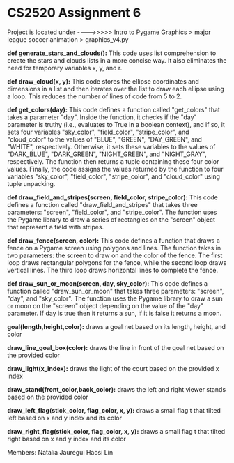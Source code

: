 # CS2520 Assignment 6
Project is located under ---->>>>> Intro to Pygame Graphics > major league soccer animation > graphics_v4.py

__def generate_stars_and_clouds():__
  This code uses list comprehension to create the stars and clouds lists in a more concise way. It also eliminates the need for temporary variables x, y, and r.

__def draw_cloud(x, y):__
  This code stores the ellipse coordinates and dimensions in a list and then iterates over the list to draw each ellipse using a loop. This reduces the number of lines of code from 5 to 2.
 
 __def get_colors(day):__
 	This code defines a function called "get_colors" that takes a parameter "day". Inside the function, it checks if the "day" parameter is truthy (i.e., evaluates to True in a boolean context), and if so, it sets four variables "sky_color", "field_color", "stripe_color", and "cloud_color" to the values of "BLUE", "GREEN", "DAY_GREEN", and "WHITE", respectively. Otherwise, it sets these variables to the values of "DARK_BLUE", "DARK_GREEN", "NIGHT_GREEN", and "NIGHT_GRAY", respectively.
The function then returns a tuple containing these four color values. Finally, the code assigns the values returned by the function to four variables "sky_color", "field_color", "stripe_color", and "cloud_color" using tuple unpacking.
 
__def draw_field_and_stripes(screen, field_color, stripe_color):__
 	This code defines a function called "draw_field_and_stripes" that takes three parameters: "screen", "field_color", and "stripe_color". The function uses the Pygame library to draw a series of rectangles on the "screen" object that represent a field with stripes.
 
__def draw_fence(screen, color):__
 	This code defines a function that draws a fence on a Pygame screen using polygons and lines. The function takes in two parameters: the screen to draw on and the color of the fence. The first loop draws rectangular polygons for the fence, while the second loop draws vertical lines. The third loop draws horizontal lines to complete the fence.
 
__def draw_sun_or_moon(screen, day, sky_color):__
	This code defines a function called "draw_sun_or_moon" that takes three parameters: "screen", "day", and "sky_color". The function uses the Pygame library to draw a sun or moon on the "screen" object depending on the value of the "day" parameter. If day is true then it returns a sun, if it is false it returns a moon. 
 
__goal(length,height,color):__ 
	draws a goal net based on its length, height, and color

__draw_line_goal_box(color):__
	draws the line in front of the goal net based on the provided color
	
__draw_light(x_index):__
	draws the light of the court based on the provided x index


__draw_stand(front_color,back_color):__
	draws the left and right viewer stands based on the provided color

__draw_left_flag(stick_color, flag_color, x, y):__ 
	draws a small flag t that tilted left based on x and y index and its color
	
__draw_right_flag(stick_color, flag_color, x, y):__ 
	draws a small flag t that tilted right based on x and y index and its color





Members:
Natalia Jauregui
Haosi Lin
